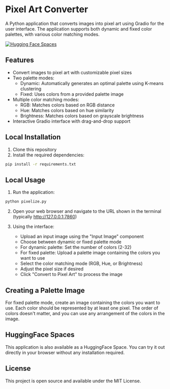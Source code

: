 # Pixel Art Converter

A Python application that converts images into pixel art using Gradio for the user interface. The application supports both dynamic and fixed color palettes, with various color matching modes.

[![Hugging Face Spaces](https://img.shields.io/badge/🤗%20Hugging%20Face-Spaces-blue)](https://huggingface.co/spaces)

## Features

- Convert images to pixel art with customizable pixel sizes
- Two palette modes:
  - Dynamic: Automatically generates an optimal palette using K-means clustering
  - Fixed: Uses colors from a provided palette image
- Multiple color matching modes:
  - RGB: Matches colors based on RGB distance
  - Hue: Matches colors based on hue similarity
  - Brightness: Matches colors based on grayscale brightness
- Interactive Gradio interface with drag-and-drop support

## Local Installation

1. Clone this repository
2. Install the required dependencies:
```bash
pip install -r requirements.txt
```

## Local Usage

1. Run the application:
```bash
python pixelize.py
```

2. Open your web browser and navigate to the URL shown in the terminal (typically http://127.0.0.1:7860)

3. Using the interface:
   - Upload an input image using the "Input Image" component
   - Choose between dynamic or fixed palette mode
   - For dynamic palette: Set the number of colors (2-32)
   - For fixed palette: Upload a palette image containing the colors you want to use
   - Select the color matching mode (RGB, Hue, or Brightness)
   - Adjust the pixel size if desired
   - Click "Convert to Pixel Art" to process the image

## Creating a Palette Image

For fixed palette mode, create an image containing the colors you want to use. Each color should be represented by at least one pixel. The order of colors doesn't matter, and you can use any arrangement of the colors in the image.

## HuggingFace Spaces

This application is also available as a HuggingFace Space. You can try it out directly in your browser without any installation required.

## License

This project is open source and available under the MIT License.